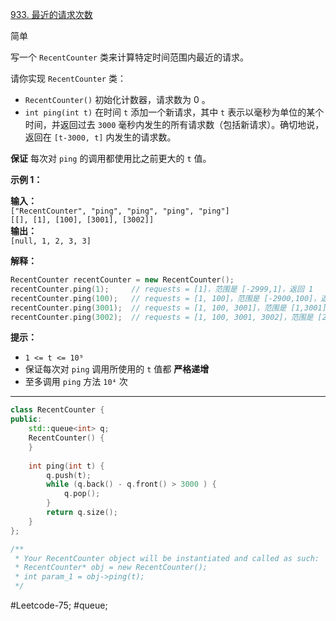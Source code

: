 [933. 最近的请求次数](https://leetcode.cn/problems/number-of-recent-calls/)

简单

写一个 `RecentCounter` 类来计算特定时间范围内最近的请求。

请你实现 `RecentCounter` 类：

- `RecentCounter()` 初始化计数器，请求数为 0 。
- `int ping(int t)` 在时间 `t` 添加一个新请求，其中 `t` 表示以毫秒为单位的某个时间，并返回过去 `3000` 毫秒内发生的所有请求数（包括新请求）。确切地说，返回在 `[t-3000, t]` 内发生的请求数。

**保证** 每次对 `ping` 的调用都使用比之前更大的 `t` 值。

**示例 1：**  

**输入：**  
`["RecentCounter", "ping", "ping", "ping", "ping"]`  
`[[], [1], [100], [3001], [3002]]`  
**输出：**  
`[null, 1, 2, 3, 3]`  

**解释：**  
```cpp
RecentCounter recentCounter = new RecentCounter();  
recentCounter.ping(1);     // requests = [1]，范围是 [-2999,1]，返回 1  
recentCounter.ping(100);   // requests = [1, 100]，范围是 [-2900,100]，返回 2  
recentCounter.ping(3001);  // requests = [1, 100, 3001]，范围是 [1,3001]，返回 3  
recentCounter.ping(3002);  // requests = [1, 100, 3001, 3002]，范围是 [2,3002]，返回 3  
```

**提示：**

- `1 <= t <= 10⁹`
- 保证每次对 `ping` 调用所使用的 `t` 值都 **严格递增**
- 至多调用 `ping` 方法 `10⁴` 次
---- ----
```cpp
class RecentCounter {
public:
    std::queue<int> q;
    RecentCounter() {    
    }
    
    int ping(int t) {
        q.push(t);
        while (q.back() - q.front() > 3000 ) {
            q.pop();
        }
        return q.size();
    }
};

/**
 * Your RecentCounter object will be instantiated and called as such:
 * RecentCounter* obj = new RecentCounter();
 * int param_1 = obj->ping(t);
 */
```
#Leetcode-75; #queue;